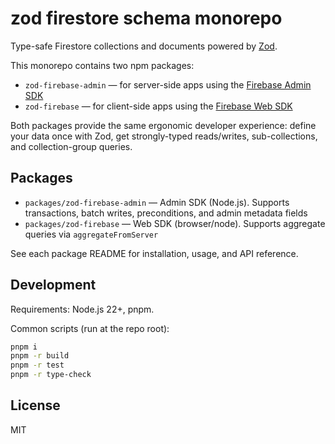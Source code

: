 # zod firestore schema monorepo

Type-safe Firestore collections and documents powered by [Zod](https://zod.dev/).

This monorepo contains two npm packages:

- `zod-firebase-admin` — for server-side apps using the [Firebase Admin SDK](https://github.com/firebase/firebase-admin-node)
- `zod-firebase` — for client-side apps using the [Firebase Web SDK](https://github.com/firebase/firebase-js-sdk)

Both packages provide the same ergonomic developer experience: define your data once with Zod, get strongly-typed reads/writes, sub-collections, and collection-group queries.

## Packages

- `packages/zod-firebase-admin` — Admin SDK (Node.js). Supports transactions, batch writes, preconditions, and admin metadata fields
- `packages/zod-firebase` — Web SDK (browser/node). Supports aggregate queries via `aggregateFromServer`

See each package README for installation, usage, and API reference.

## Development

Requirements: Node.js 22+, pnpm.

Common scripts (run at the repo root):

```bash
pnpm i
pnpm -r build
pnpm -r test
pnpm -r type-check
```

## License

MIT
